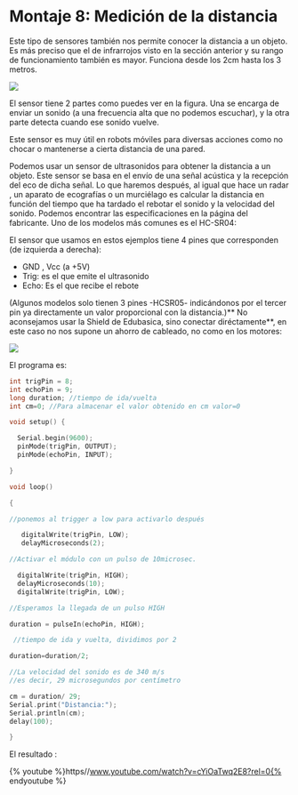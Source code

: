 # Montaje 8: Medición de la distancia

Este tipo de sensores también nos permite conocer la distancia a un objeto. Es más preciso que el de infrarrojos visto en la sección anterior y su rango de funcionamiento también es mayor. Funciona desde los 2cm hasta los 3 metros. 

![](img/Captura_de_pantalla_2015-04-01_a_las_22.48.19.png)

El sensor tiene 2 partes como puedes ver en la figura. Una se encarga de enviar un sonido (a una frecuencia alta que no podemos escuchar), y la otra parte detecta cuando ese sonido vuelve.

Este sensor es muy útil en robots móviles para diversas acciones como no chocar o mantenerse a cierta distancia de una pared.

Podemos usar un sensor de ultrasonidos para obtener la distancia a un objeto. Este sensor se basa en el envío de una señal acústica y la recepción del eco de dicha señal. Lo que haremos después, al igual que hace un radar , un aparato de ecografías o un murciélago es calcular la distancia en función del tiempo que ha tardado el rebotar el sonido y la velocidad del sonido. Podemos encontrar las especificaciones en la página del fabricante. Uno de los modelos más comunes es el HC-SR04:

El sensor que usamos en estos ejemplos tiene 4 pines que corresponden (de izquierda a derecha):

- GND , Vcc (a +5V)
- Trig: es el que emite el ultrasonido
- Echo: Es el que recibe el rebote

(Algunos modelos solo tienen 3 pines -HCSR05- indicándonos por el tercer pin ya directamente un valor proporcional con la distancia.)** No aconsejamos usar la Shield de Edubasica, sino conectar diréctamente**, en este caso no nos supone un ahorro de cableado, no como en los motores:

![](img/Captura_de_pantalla_2015-04-01_a_las_22.51.09.png)

El programa es:

```cpp
int trigPin = 8;
int echoPin = 9;
long duration; //tiempo de ida/vuelta
int cm=0; //Para almacenar el valor obtenido en cm valor=0

void setup() {

  Serial.begin(9600);
  pinMode(trigPin, OUTPUT);
  pinMode(echoPin, INPUT);

}

void loop()

{

//ponemos al trigger a low para activarlo después 

   digitalWrite(trigPin, LOW);
   delayMicroseconds(2);

//Activar el módulo con un pulso de 10microsec.

  digitalWrite(trigPin, HIGH);
  delayMicroseconds(10);
  digitalWrite(trigPin, LOW);

//Esperamos la llegada de un pulso HIGH

duration = pulseIn(echoPin, HIGH);

 //tiempo de ida y vuelta, dividimos por 2

duration=duration/2;

//La velocidad del sonido es de 340 m/s
//es decir, 29 microsegundos por centímetro

cm = duration/ 29;
Serial.print("Distancia:");
Serial.println(cm);
delay(100);

}
```

El resultado :

{% youtube %}https//www.youtube.com/watch?v=cYiOaTwq2E8?rel=0{% endyoutube %}



